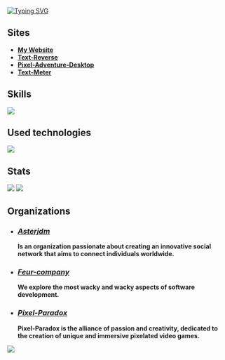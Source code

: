 [![Typing SVG](https://readme-typing-svg.demolab.com?font=ubuntu&weight=900&size=60&pause=1000&color=F7F7F7&width=900&height=90&lines=My+name+is+Vital;I+have+300IQ;I'm+a+genius;Visit+my+website;Why+are+you+still+reading%3F)](https://rmbi.ch/vital/)

## Sites

 - [**My Website**](https://rmbi.ch/vital/)
 - [**Text-Reverse**](https://rmbi.ch/vital/text-reverse/)
 - [**Pixel-Adventure-Desktop**](https://rmbi.ch/vital/pad/)
 - [**Text-Meter**](https://rmbi.ch/vital/text-meter/)

## Skills

 [![](https://skillicons.dev/icons?i=html,css,js,md,arduino,py,bash,mysql)](https://github.com/Vital-Vuillaume)

## Used technologies

 [![](https://skillicons.dev/icons?i=linux,vscode,git,ubuntu)](https://github.com/Vital-Vuillaume)

## Stats

 [![](http://github-profile-summary-cards.vercel.app/api/cards/repos-per-language?username=Vital-Vuillaume&theme=dracula)](https://github.com/Vital-Vuillaume)
 [![](http://github-profile-summary-cards.vercel.app/api/cards/most-commit-language?username=Vital-Vuillaume&theme=dracula)](https://github.com/Vital-Vuillaume)

## Organizations

 - ### [*Asterjdm*](https://github.com/asterjdm)
   
   **Is an organization passionate about creating an innovative social network that aims to connect individuals worldwide.**
 
 - ### [*Feur-company*](https://github.com/Feur-company)
   
   **We explore the most wacky and wacky aspects of software development.**

 - ### [*Pixel-Paradox*](https://github.com/Pixel-Paradox)
   
   **Pixel-Paradox is the alliance of passion and creativity, dedicated to the creation of unique and immersive pixelated video games.**
 
 [![](https://visitcount.itsvg.in/api?id=Vital-Vuillaume&icon=6&color=0)](https://github.com/Vital-Vuillaume)
